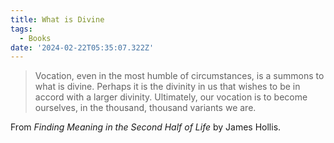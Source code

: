 ```yaml
---
title: What is Divine
tags:
  - Books
date: '2024-02-22T05:35:07.322Z'
---
```


> Vocation, even in the most humble of circumstances, is a summons to what is divine. Perhaps it is the divinity in us that wishes to be in accord with a larger divinity. Ultimately, our vocation is to become ourselves, in the thousand, thousand variants we are.

From _Finding Meaning in the Second Half of Life_ by James Hollis.